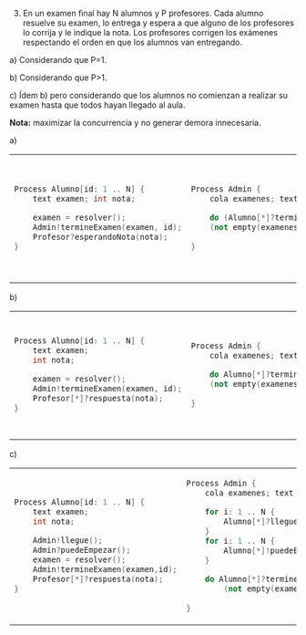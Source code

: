 3. En un examen final hay N alumnos y P profesores. Cada alumno resuelve su examen, lo entrega y espera a que alguno de los profesores lo corrija y le indique la nota. Los profesores corrigen los exámenes respectando el orden en que los alumnos van entregando.

a) Considerando que P=1.

b) Considerando que P>1.

c) Ídem b) pero considerando que los alumnos no comienzan a realizar su examen hasta que todos hayan llegado al aula.

**Nota:** maximizar la concurrencia y no generar demora innecesaria.

a)

<table>

<tr>
<td>

```c++
Process Alumno[id: 1 .. N] {
    text examen; int nota;

    examen = resolver();
    Admin!termineExamen(examen, id);
    Profesor?esperandoNota(nota);
}
```

</td>

<td>

```c++
Process Admin {
    cola examenes; text examen; int idA;

    do (Alumno[*]?termineExamen(examen, idA)) -> push(examenes(examen,idA));
    (not empty(examenes)); Profesor?pedido() -> pop(examenes(examen, idA))
                                                Profesor!Corregir(examen, idA);
}
```

</td>

<td>

```c++
Process Profesor {
    text examen;
    int nota, idA;

    while (true) {
        Admin!pedido();
        Admin?Corregir(examen, idA);
        nota = evaluar(examen);
        Alumno[idA]!esperandoNota(nota);
    }
}
```

</td>
</tr>
</table>

b)

<table>

<tr>
<td>

```c++
Process Alumno[id: 1 .. N] {
    text examen;
    int nota;

    examen = resolver();
    Admin!termineExamen(examen, id);
    Profesor[*]?respuesta(nota);
}
```

</td>

<td>

```c++
Process Admin {
    cola examenes; text examen; int idA, idP;

    do Alumno[*]?termineExamen(examen, idA) -> push(examenes(examen,idA));
    (not empty(examenes)); Profesor[*]?pedido(idP) -> pop(examenes(examen, idA));
                                                    Profesor[idP]!corregir(examen, idA);
}
```

</td>

<td>

```c++
Process Profesor[id: 1 .. N] {
    text examen;
    int nota, idA;

    while (true) {
        Admin!pedido(id);
        Admin?corregir(examen, idA);
        nota = evaluar(examen);
        Alumno[idA]!respuesta(nota);
    }
}
```

</td>
</tr>
</table>

c)

<table>

<tr>
<td>

```c++
Process Alumno[id: 1 .. N] {
    text examen;
    int nota;

    Admin!llegue();
    Admin?puedeEmpezar();
    examen = resolver();
    Admin!termineExamen(examen,id);
    Profesor[*]?respuesta(nota);
}
```

</td>

<td>

```c++
Process Admin {
    cola examenes; text examen; int idA, idP;

    for i: 1 .. N {
        Alumno[*]?llegue();
    }
    for i: 1 .. N {
        Alumno[*]!puedeEmpezar();
    }

    do Alumno[*]?termineExamen(examen, idA) -> push(examenes(examen, idA));
        (not empty(examen));Profesor[*]?pedido(idP) -> pop(examenes(examen, idA));
                                                Profesor[idP]!corregir(examen, idA);
}
```

</td>

<td>

```c++
Process Profesor[id: 1 .. N] {
    text examen;
    int nota, idA;

    while(true) {
        Admin!pedido(id);
        Admin?corregir(examen, idA);
        nota = evaluar(examen);
        Alumnos[idA]!respuesta(nota);
    }
}
```

</td>
</tr>
</table>
